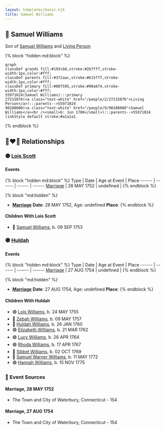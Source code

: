 ```yaml
---
layout: templates/basic.njk
title: Samuel Williams
---
```

## 🔵 Samuel Williams

Son of [Samuel Williams](/people/9/90108080) and [Living Person](/people/2/27215076)

{% block "hidden md:block" %}
```mermaid
graph
classDef grands fill:#193cb8,stroke:#2b7fff,stroke-width:1px,color:#fff;
classDef parents fill:#372aac,stroke:#615fff,stroke-width:1px,color:#fff;
classDef primary fill:#007595,stroke:#00a6f4,stroke-width:1px,color:#fff;
55971024(Samuel Williams):::primary
27215076(<a class="text-white" href="/people/2/27215076">Living Person</a>):::parents-->55971024
90108080(<a class="text-white" href="/people/9/90108080">Samuel Williams</a><br /><small>b: Jun 1700</small>):::parents-->55971024
linkStyle default stroke:#a1a1a1
```
{% endblock %}

## 👩‍❤️‍👨 Relationships

### 🟣 [Lois Scott](/people/3/31542750)

#### Events

{% block "hidden md:block" %}
Type | Date | Age at Event | Place
------ | ------ | ------ | ------
[Marriage](#event-family-0-event-0) | 28 MAY 1752 | undefined |
{% endblock %}

{% block "md:hidden" %}
- **[Marriage](#event-family-0-event-0)**
**Date**: 28 MAY 1752, Age: undefined
**Place**:
{% endblock %}

#### Children With Lois Scott
* 🔵 [Samuel Williams](/people/6/659680), b. 09 SEP 1753
### 🟣 [Huldah ](/people/6/62871690)

#### Events

{% block "hidden md:block" %}
Type | Date | Age at Event | Place
------ | ------ | ------ | ------
[Marriage](#event-family-1-event-0) | 27 AUG 1754 | undefined |
{% endblock %}

{% block "md:hidden" %}
- **[Marriage](#event-family-1-event-0)**
**Date**: 27 AUG 1754, Age: undefined
**Place**:
{% endblock %}

#### Children With Huldah
* 🟣 [Lois Williams](/people/1/11658684), b. 24 MAY 1755
* 🔵 [Zebah Williams](/people/7/77989824), b. 09 MAY 1757
* 🔵 [Huldah Williams](/people/2/28699716), b. 26 JAN 1760
* 🟣 [Elizabeth Williams](/people/2/27796808), b. 21 MAR 1762
* 🟣 [Lucy Williams](/people/3/30981683), b. 26 APR 1764
* 🟣 [Rhoda Williams](/people/2/220352), b. 17 APR 1767
* 🔵 [Sibbel Williams](/people/6/60503451), b. 02 OCT 1769
* 🔵 [Samuel Warner Williams](/people/2/2994960), b. 11 MAY 1772
* 🟣 [Hannah Williams](/people/8/80814952), b. 15 NOV 1775
### 📰 Event Sources

#### <a id="event-family-0-event-0"></a> Marriage, 28 MAY 1752
* The Town and City of Waterbury, Connecticut  - 154

#### <a id="event-family-1-event-0"></a> Marriage, 27 AUG 1754
* The Town and City of Waterbury, Connecticut  - 154
